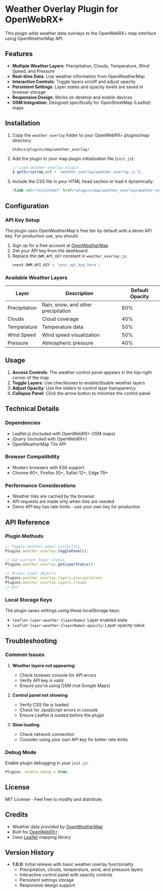 # Weather Overlay Plugin for OpenWebRX+

This plugin adds weather data overlays to the OpenWebRX+ map interface using OpenWeatherMap API.

## Features

- **Multiple Weather Layers**: Precipitation, Clouds, Temperature, Wind Speed, and Pressure
- **Real-time Data**: Live weather information from OpenWeatherMap
- **Interactive Controls**: Toggle layers on/off and adjust opacity
- **Persistent Settings**: Layer states and opacity levels are saved in browser storage
- **Responsive Design**: Works on desktop and mobile devices
- **OSM Integration**: Designed specifically for OpenStreetMap (Leaflet) maps

## Installation

1. Copy the `weather_overlay` folder to your OpenWebRX+ plugins/map directory:
   ```
   htdocs/plugins/map/weather_overlay/
   ```

2. Add the plugin to your map plugin initialization file (`init.js`):
   ```javascript
   // Load weather overlay plugin
   $.getScript(mp_url + 'weather_overlay/weather_overlay.js');
   ```

3. Include the CSS file in your HTML head section or load it dynamically:
   ```html
   <link rel="stylesheet" href="plugins/map/weather_overlay/weather_overlay.css">
   ```

## Configuration

### API Key Setup

The plugin uses OpenWeatherMap's free tier by default with a demo API key. For production use, you should:

1. Sign up for a free account at [OpenWeatherMap](https://openweathermap.org/api)
2. Get your API key from the dashboard
3. Replace the `OWM_API_KEY` constant in `weather_overlay.js`:
   ```javascript
   const OWM_API_KEY = 'your_api_key_here';
   ```

### Available Weather Layers

| Layer | Description | Default Opacity |
|-------|-------------|----------------|
| Precipitation | Rain, snow, and other precipitation | 60% |
| Clouds | Cloud coverage | 40% |
| Temperature | Temperature data | 50% |
| Wind Speed | Wind speed visualization | 50% |
| Pressure | Atmospheric pressure | 40% |

## Usage

1. **Access Controls**: The weather control panel appears in the top-right corner of the map
2. **Toggle Layers**: Use checkboxes to enable/disable weather layers
3. **Adjust Opacity**: Use the sliders to control layer transparency
4. **Collapse Panel**: Click the arrow button to minimize the control panel

## Technical Details

### Dependencies

- Leaflet.js (included with OpenWebRX+ OSM maps)
- jQuery (included with OpenWebRX+)
- OpenWeatherMap Tile API

### Browser Compatibility

- Modern browsers with ES6 support
- Chrome 60+, Firefox 55+, Safari 12+, Edge 79+

### Performance Considerations

- Weather tiles are cached by the browser
- API requests are made only when tiles are needed
- Demo API key has rate limits - use your own key for production

## API Reference

### Plugin Methods

```javascript
// Toggle weather panel visibility
Plugins.weather_overlay.togglePanel();

// Get current layer status
Plugins.weather_overlay.getLayerStatus();

// Access layer objects
Plugins.weather_overlay.layers.precipitation
Plugins.weather_overlay.layers.clouds
// etc.
```

### Local Storage Keys

The plugin saves settings using these localStorage keys:
- `leaflet-layer-weather-{layerName}`: Layer enabled state
- `leaflet-layer-weather-{layerName}-opacity`: Layer opacity value

## Troubleshooting

### Common Issues

1. **Weather layers not appearing**:
   - Check browser console for API errors
   - Verify API key is valid
   - Ensure you're using OSM (not Google Maps)

2. **Control panel not showing**:
   - Verify CSS file is loaded
   - Check for JavaScript errors in console
   - Ensure Leaflet is loaded before the plugin

3. **Slow loading**:
   - Check network connection
   - Consider using your own API key for better rate limits

### Debug Mode

Enable plugin debugging in your `init.js`:
```javascript
Plugins._enable_debug = true;
```

## License

MIT License - Feel free to modify and distribute.

## Credits

- Weather data provided by [OpenWeatherMap](https://openweathermap.org/)
- Built for [OpenWebRX+](https://github.com/luarvique/openwebrx)
- Uses [Leaflet](https://leafletjs.com/) mapping library

## Version History

- **1.0.0**: Initial release with basic weather overlay functionality
  - Precipitation, clouds, temperature, wind, and pressure layers
  - Interactive control panel with opacity controls
  - Persistent settings storage
  - Responsive design support
